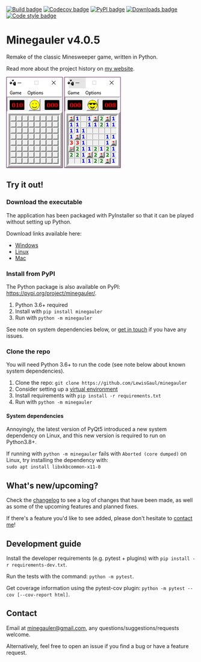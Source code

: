 [![Build badge](https://img.shields.io/github/workflow/status/LewisGaul/minegauler/Workflow%20for%20full%20test%20matrix/dev)](https://github.com/LewisGaul/minegauler/actions?query=workflow%3A%22Workflow+for+full+test+matrix%22+branch%3Adev)
[![Codecov badge](https://img.shields.io/codecov/c/github/LewisGaul/minegauler/dev)](https://codecov.io/gh/LewisGaul/minegauler/)
[![PyPI badge](https://img.shields.io/pypi/v/minegauler.svg)](https://pypi.python.org/pypi/minegauler/)
[![Downloads badge](https://img.shields.io/github/downloads/LewisGaul/minegauler/total)](https://github.com/LewisGaul/minegauler/releases/)
[![Code style badge](https://img.shields.io/badge/code%20style-black-000000.svg)](https://black.readthedocs.io/en/stable/)

# Minegauler v4.0.5

Remake of the classic Minesweeper game, written in Python.

Read more about the project history on [my website](https://www.lewisgaul.co.uk/minegauler.html).


![img1](img/screenshots/beginner_start.png)
![img2](img/screenshots/beginner_win.png)


## Try it out!

### Download the executable

The application has been packaged with PyInstaller so that it can be played without setting up Python.

Download links available here:
 - [Windows](https://github.com/LewisGaul/minegauler/releases/latest/download/minegauler-v4.0.5-windows-latest.zip)
 - [Linux](https://github.com/LewisGaul/minegauler/releases/download/v4.0.5/minegauler-v4.0.5-ubuntu-latest.tgz)
 - [Mac](https://github.com/LewisGaul/minegauler/releases/latest/download/minegauler-v4.0.5-macOS-latest.tgz)


### Install from PyPI

The Python package is also available on PyPI: https://pypi.org/project/minegauler/.

 1. Python 3.6+ required
 2. Install with `pip install minegauler`
 3. Run with `python -m minegauler`

See note on system dependencies below, or [get in touch](#Contact) if you have any issues.


### Clone the repo

You will need Python 3.6+ to run the code (see note below about known system dependencies).

 1. Clone the repo: `git clone https://github.com/LewisGaul/minegauler`
 2. Consider setting up a [virtual environment](https://docs.python.org/3/tutorial/venv.html)
 3. Install requirements with `pip install -r requirements.txt`
 4. Run with `python -m minegauler`


#### System dependencies

Annoyingly, the latest version of PyQt5 introduced a new system dependency on Linux, and this new version is required to run on Python3.8+.

If running with `python -m minegauler` fails with `Aborted (core dumped)` on Linux, try installing the dependency with:  
`sudo apt install libxkbcommon-x11-0`


## What's new/upcoming?

Check the [changelog](CHANGELOG.md) to see a log of changes that have been made, as well as some of the upcoming features and planned fixes.

If there's a feature you'd like to see added, please don't hesitate to [contact me](#Contact)!


## Development guide

Install the developer requirements (e.g. pytest + plugins) with `pip install -r requirements-dev.txt`.

Run the tests with the command: `python -m pytest`.

Get coverage information using the pytest-cov plugin: `python -m pytest --cov [--cov-report html]`.



## Contact

Email at minegauler@gmail.com, any questions/suggestions/requests welcome.

Alternatively, feel free to open an issue if you find a bug or have a feature request.
